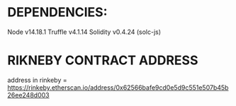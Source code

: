 DEPENDENCIES:
=============
Node v14.18.1
Truffle v4.1.14
Solidity v0.4.24 (solc-js)


RIKNEBY CONTRACT ADDRESS
========================
address in rinkeby = https://rinkeby.etherscan.io/address/0x62566bafe9cd0e5d9c551e507b45b26ee248d003

